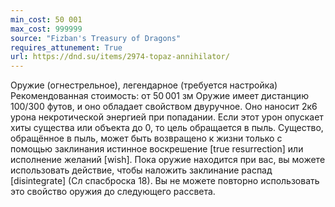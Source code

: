```yaml
---
min_cost: 50 001
max_cost: 999999
source: "Fizban's Treasury of Dragons"
requires_attunement: True
url: https://dnd.su/items/2974-topaz-annihilator/
---
```


Оружие (огнестрельное), легендарное (требуется настройка)
Рекомендованная стоимость: от 50 001 зм
Оружие имеет дистанцию 100/300 футов, и оно обладает свойством двуручное. Оно наносит 2к6 урона некротической энергией при попадании. Если этот урон опускает хиты существа или объекта до 0, то цель обращается в пыль. Существо, обращённое в пыль, может быть возвращено к жизни только с помощью заклинания истинное воскрешение [true resurrection] или исполнение желаний [wish].
Пока оружие находится при вас, вы можете использовать действие, чтобы наложить заклинание распад [disintegrate] (Сл спасброска 18). Вы не можете повторно использовать это свойство оружия до следующего рассвета.